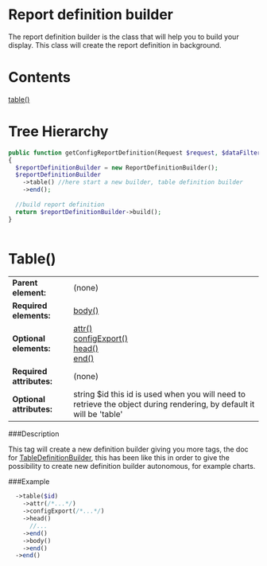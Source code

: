 Report definition builder
=========================

The report definition builder is the class that will help you to build your display. 
This class will create the report definition in background.

Contents
=====

[table()](#table)


Tree Hierarchy
==============

```php
public function getConfigReportDefinition(Request $request, $dataFilter)
{
  $reportDefinitionBuilder = new ReportDefinitionBuilder();
  $reportDefinitionBuilder
    ->table() //here start a new builder, table definition builder
    ->end();
    
  //build report definition
  return $reportDefinitionBuilder->build();
}
  
```

Table()
======

<table>
  <tr>
    <td><b>Parent element:</b></td>
    <td>(none)</td>
  </tr>
  <tr>
    <td><b>Required elements:</b></td>
    <td>
      <a href="https://github.com/earls/RhinoReport/blob/master/Resources/doc/report_table_definition.md#body">body()</a>
    </td>
  </tr>
  <tr>
    <td><b>Optional elements:</b></td>
    <td>
      <a href="https://github.com/earls/RhinoReport/blob/master/Resources/doc/report_table_definition.md#attr">attr()</a>
      <br><a href="https://github.com/earls/RhinoReport/blob/master/Resources/doc/report_table_definition.md#configExport">configExport()</a>
      <br><a href="https://github.com/earls/RhinoReport/blob/master/Resources/doc/report_table_definition.md#head">head()</a>
      <br><a href="https://github.com/earls/RhinoReport/blob/master/Resources/doc/report_table_definition.md#end">end()</a>
    </td>
  </tr>
  <tr>
    <td><b>Required attributes:</b></td>
    <td>(none)</td>
  </tr>
  <tr>
    <td><b>Optional attributes:</b></td>
    <td>
      string $id    this id is used when you will need to retrieve the object during rendering, by default it will be 'table'
    </td>
  </tr>
</table>

###Description

This tag will create a new definition builder giving you more tags, the doc for [TableDefinitionBuilder](https://github.com/earls/RhinoReport/blob/master/Resources/doc/report_table_definition.md), 
this has been like this in order to give the possibility to create new definition builder 
autonomous, for example charts.

###Example
```php
  ->table($id)
    ->attr(/*...*/)
    ->configExport(/*...*/)
    ->head()
      //...
    ->end()
    ->body()
    ->end()
  ->end()
```

